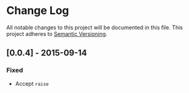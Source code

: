 # Change Log
All notable changes to this project will be documented in this file.
This project adheres to [Semantic Versioning](http://semver.org/).

## [0.0.4] - 2015-09-14
### Fixed
- Accept `raise`
